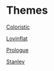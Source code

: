 # Themes

[Coloristic](coloristic/)

[Lovinflat](lovinflat/)

[Prologue](prologue/)

[Stanley](stanley/)
